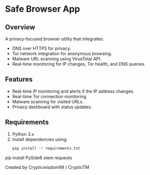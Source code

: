 # Safe Browser App

## Overview
A privacy-focused browser utility that integrates:
- DNS over HTTPS for privacy.
- Tor network integration for anonymous browsing.
- Malware URL scanning using VirusTotal API.
- Real-time monitoring for IP changes, Tor health, and DNS queries.

## Features
- Real-time IP monitoring and alerts if the IP address changes.
- Real-time Tor connection monitoring.
- Malware scanning for visited URLs.
- Privacy dashboard with status updates.

## Requirements
1. Python 3.x
2. Install dependencies using:
   ```bash
   pip install -r requirements.txt

pip install PySide6 stem requests


Created by Crypticwisdom99 / CrypticTM